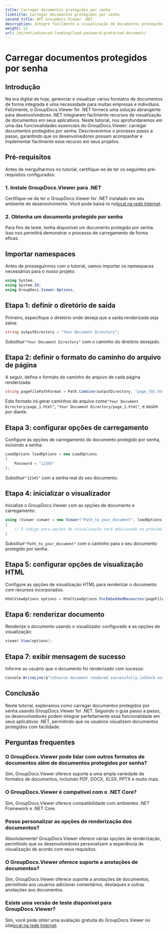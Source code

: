 ```yaml
---
title: Carregar documentos protegidos por senha
linktitle: Carregar documentos protegidos por senha
second_title: API GroupDocs.Viewer .NET
description: Integre facilmente a visualização de documentos protegidos por senha em aplicativos .NET usando GroupDocs.Viewer for .NET. Siga nosso tutorial passo a passo para uma perfeita integração.
weight: 12
url: /pt/net/advanced-loading/load-password-protected-document/
---
```


# Carregar documentos protegidos por senha

## Introdução
Na era digital de hoje, gerenciar e visualizar vários formatos de documentos de forma integrada é uma necessidade para muitas empresas e indivíduos. Felizmente, o GroupDocs.Viewer for .NET fornece uma solução abrangente para desenvolvedores .NET integrarem facilmente recursos de visualização de documentos em seus aplicativos. Neste tutorial, nos aprofundaremos em uma das funcionalidades essenciais do GroupDocs.Viewer: carregar documentos protegidos por senha. Descreveremos o processo passo a passo, garantindo que os desenvolvedores possam acompanhar e implementar facilmente esse recurso em seus projetos.
## Pré-requisitos
Antes de mergulharmos no tutorial, certifique-se de ter os seguintes pré-requisitos configurados:
### 1. Instale GroupDocs.Viewer para .NET
 Certifique-se de ter o GroupDocs.Viewer for .NET instalado em seu ambiente de desenvolvimento. Você pode baixá-lo no[local na rede Internet](https://releases.groupdocs.com/viewer/net/).
### 2. Obtenha um documento protegido por senha
Para fins de teste, tenha disponível um documento protegido por senha. Isso nos permitirá demonstrar o processo de carregamento de forma eficaz.

## Importar namespaces
Antes de prosseguirmos com o tutorial, vamos importar os namespaces necessários para o nosso projeto:
```csharp
using System;
using System.IO;
using GroupDocs.Viewer.Options;
```

## Etapa 1: definir o diretório de saída
Primeiro, especifique o diretório onde deseja que a saída renderizada seja salva:
```csharp
string outputDirectory = "Your Document Directory";
```
 Substituir`"Your Document Directory"` com o caminho do diretório desejado.
## Etapa 2: definir o formato do caminho do arquivo de página
A seguir, defina o formato do caminho do arquivo de cada página renderizada:
```csharp
string pageFilePathFormat = Path.Combine(outputDirectory, "page_{0}.html");
```
 Este formato irá gerar caminhos de arquivo como`"Your Document Directory/page_1.html"`, `"Your Document Directory/page_2.html"`, e assim por diante.
## Etapa 3: configurar opções de carregamento
Configure as opções de carregamento do documento protegido por senha, incluindo a senha:
```csharp
LoadOptions loadOptions = new LoadOptions
{
    Password = "12345"
};
```
 Substituir`"12345"` com a senha real do seu documento.
## Etapa 4: inicializar o visualizador
Inicialize o GroupDocs.Viewer com as opções de documento e carregamento:
```csharp
using (Viewer viewer = new Viewer("Path_to_your_document", loadOptions))
{
    // O código para opções de visualização será adicionado na próxima etapa.
}
```
 Substituir`"Path_to_your_document"` com o caminho para o seu documento protegido por senha.
## Etapa 5: configurar opções de visualização HTML
Configure as opções de visualização HTML para renderizar o documento com recursos incorporados:
```csharp
HtmlViewOptions options = HtmlViewOptions.ForEmbeddedResources(pageFilePathFormat);
```
## Etapa 6: renderizar documento
Renderize o documento usando o visualizador configurado e as opções de visualização:
```csharp
viewer.View(options);
```
## Etapa 7: exibir mensagem de sucesso
Informe ao usuário que o documento foi renderizado com sucesso:
```csharp
Console.WriteLine($"\nSource document rendered successfully.\nCheck output in {outputDirectory}.");
```

## Conclusão
Neste tutorial, exploramos como carregar documentos protegidos por senha usando GroupDocs.Viewer for .NET. Seguindo o guia passo a passo, os desenvolvedores podem integrar perfeitamente essa funcionalidade em seus aplicativos .NET, permitindo que os usuários visualizem documentos protegidos com facilidade.
## Perguntas frequentes
### O GroupDocs.Viewer pode lidar com outros formatos de documentos além de documentos protegidos por senha?
Sim, GroupDocs.Viewer oferece suporte a uma ampla variedade de formatos de documentos, incluindo PDF, DOCX, XLSX, PPTX e muito mais.
### O GroupDocs.Viewer é compatível com o .NET Core?
Sim, GroupDocs.Viewer oferece compatibilidade com ambientes .NET Framework e .NET Core.
### Posso personalizar as opções de renderização dos documentos?
Absolutamente! GroupDocs.Viewer oferece várias opções de renderização, permitindo que os desenvolvedores personalizem a experiência de visualização de acordo com seus requisitos.
### O GroupDocs.Viewer oferece suporte a anotações de documentos?
Sim, GroupDocs.Viewer oferece suporte a anotações de documentos, permitindo aos usuários adicionar comentários, destaques e outras anotações aos documentos.
### Existe uma versão de teste disponível para GroupDocs.Viewer?
 Sim, você pode obter uma avaliação gratuita do GroupDocs.Viewer no site[local na rede Internet](https://releases.groupdocs.com/).